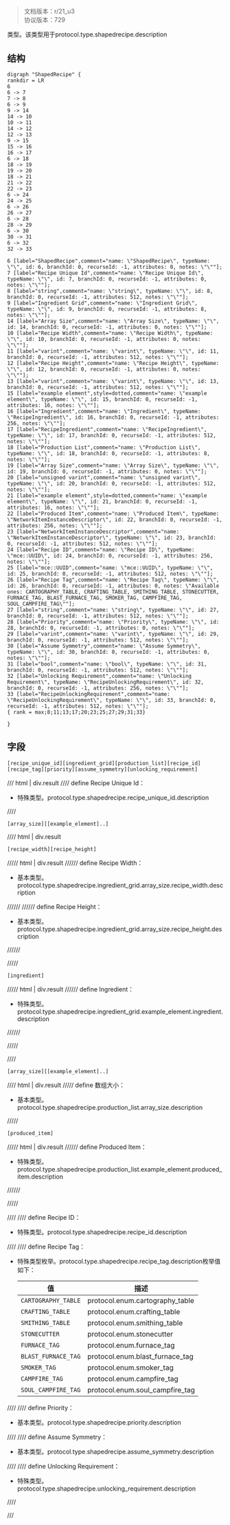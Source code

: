 # <!-- md:samp ShapedRecipe -->

> 文档版本：r/21_u3<br/>协议版本：729

<!-- md:samp ShapedRecipe -->类型。该类型用于protocol.type.shapedrecipe.description

## 结构

```viz
digraph "ShapedRecipe" {
rankdir = LR
6
6 -> 7
7 -> 8
6 -> 9
9 -> 14
14 -> 10
10 -> 11
14 -> 12
12 -> 13
9 -> 15
15 -> 16
16 -> 17
6 -> 18
18 -> 19
19 -> 20
18 -> 21
21 -> 22
22 -> 23
6 -> 24
24 -> 25
6 -> 26
26 -> 27
6 -> 28
28 -> 29
6 -> 30
30 -> 31
6 -> 32
32 -> 33

6 [label="ShapedRecipe",comment="name: \"ShapedRecipe\", typeName: \"\", id: 6, branchId: 0, recurseId: -1, attributes: 0, notes: \"\""];
7 [label="Recipe Unique Id",comment="name: \"Recipe Unique Id\", typeName: \"\", id: 7, branchId: 0, recurseId: -1, attributes: 0, notes: \"\""];
8 [label="string",comment="name: \"string\", typeName: \"\", id: 8, branchId: 0, recurseId: -1, attributes: 512, notes: \"\""];
9 [label="Ingredient Grid",comment="name: \"Ingredient Grid\", typeName: \"\", id: 9, branchId: 0, recurseId: -1, attributes: 8, notes: \"\""];
14 [label="Array Size",comment="name: \"Array Size\", typeName: \"\", id: 14, branchId: 0, recurseId: -1, attributes: 0, notes: \"\""];
10 [label="Recipe Width",comment="name: \"Recipe Width\", typeName: \"\", id: 10, branchId: 0, recurseId: -1, attributes: 0, notes: \"\""];
11 [label="varint",comment="name: \"varint\", typeName: \"\", id: 11, branchId: 0, recurseId: -1, attributes: 512, notes: \"\""];
12 [label="Recipe Height",comment="name: \"Recipe Height\", typeName: \"\", id: 12, branchId: 0, recurseId: -1, attributes: 0, notes: \"\""];
13 [label="varint",comment="name: \"varint\", typeName: \"\", id: 13, branchId: 0, recurseId: -1, attributes: 512, notes: \"\""];
15 [label="example element",style=dotted,comment="name: \"example element\", typeName: \"\", id: 15, branchId: 0, recurseId: -1, attributes: 16, notes: \"\""];
16 [label="Ingredient",comment="name: \"Ingredient\", typeName: \"RecipeIngredient\", id: 16, branchId: 0, recurseId: -1, attributes: 256, notes: \"\""];
17 [label="RecipeIngredient",comment="name: \"RecipeIngredient\", typeName: \"\", id: 17, branchId: 0, recurseId: -1, attributes: 512, notes: \"\""];
18 [label="Production List",comment="name: \"Production List\", typeName: \"\", id: 18, branchId: 0, recurseId: -1, attributes: 8, notes: \"\""];
19 [label="Array Size",comment="name: \"Array Size\", typeName: \"\", id: 19, branchId: 0, recurseId: -1, attributes: 0, notes: \"\""];
20 [label="unsigned varint",comment="name: \"unsigned varint\", typeName: \"\", id: 20, branchId: 0, recurseId: -1, attributes: 512, notes: \"\""];
21 [label="example element",style=dotted,comment="name: \"example element\", typeName: \"\", id: 21, branchId: 0, recurseId: -1, attributes: 16, notes: \"\""];
22 [label="Produced Item",comment="name: \"Produced Item\", typeName: \"NetworkItemInstanceDescriptor\", id: 22, branchId: 0, recurseId: -1, attributes: 256, notes: \"\""];
23 [label="NetworkItemInstanceDescriptor",comment="name: \"NetworkItemInstanceDescriptor\", typeName: \"\", id: 23, branchId: 0, recurseId: -1, attributes: 512, notes: \"\""];
24 [label="Recipe ID",comment="name: \"Recipe ID\", typeName: \"mce::UUID\", id: 24, branchId: 0, recurseId: -1, attributes: 256, notes: \"\""];
25 [label="mce::UUID",comment="name: \"mce::UUID\", typeName: \"\", id: 25, branchId: 0, recurseId: -1, attributes: 512, notes: \"\""];
26 [label="Recipe Tag",comment="name: \"Recipe Tag\", typeName: \"\", id: 26, branchId: 0, recurseId: -1, attributes: 0, notes: \"Available ones: CARTOGRAPHY_TABLE, CRAFTING_TABLE, SMITHING_TABLE, STONECUTTER, FURNACE_TAG, BLAST_FURNACE_TAG, SMOKER_TAG, CAMPFIRE_TAG, SOUL_CAMPFIRE_TAG\""];
27 [label="string",comment="name: \"string\", typeName: \"\", id: 27, branchId: 0, recurseId: -1, attributes: 512, notes: \"\""];
28 [label="Priority",comment="name: \"Priority\", typeName: \"\", id: 28, branchId: 0, recurseId: -1, attributes: 0, notes: \"\""];
29 [label="varint",comment="name: \"varint\", typeName: \"\", id: 29, branchId: 0, recurseId: -1, attributes: 512, notes: \"\""];
30 [label="Assume Symmetry",comment="name: \"Assume Symmetry\", typeName: \"\", id: 30, branchId: 0, recurseId: -1, attributes: 0, notes: \"\""];
31 [label="bool",comment="name: \"bool\", typeName: \"\", id: 31, branchId: 0, recurseId: -1, attributes: 512, notes: \"\""];
32 [label="Unlocking Requirement",comment="name: \"Unlocking Requirement\", typeName: \"RecipeUnlockingRequirement\", id: 32, branchId: 0, recurseId: -1, attributes: 256, notes: \"\""];
33 [label="RecipeUnlockingRequirement",comment="name: \"RecipeUnlockingRequirement\", typeName: \"\", id: 33, branchId: 0, recurseId: -1, attributes: 512, notes: \"\""];
{ rank = max;8;11;13;17;20;23;25;27;29;31;33}

}

```

## 字段

```title='ShapedRecipe'
[recipe_unique_id][ingredient_grid][production_list][recipe_id][recipe_tag][priority][assume_symmetry][unlocking_requirement]
```

/// html | div.result
//// define
Recipe Unique Id：[<!-- md:samp string -->](../types/string.md)

- 特殊类型。protocol.type.shapedrecipe.recipe_unique_id.description


////
```title='Ingredient Grid'
[array_size][[example_element]..]
```

//// html | div.result
```title='数组大小'
[recipe_width][recipe_height]
```

///// html | div.result
////// define
Recipe Width：<!-- md:samp varint -->

- 基本类型。protocol.type.shapedrecipe.ingredient_grid.array_size.recipe_width.description


//////
////// define
Recipe Height：<!-- md:samp varint -->

- 基本类型。protocol.type.shapedrecipe.ingredient_grid.array_size.recipe_height.description


//////

/////
```title='示例元素'
[ingredient]
```

///// html | div.result
////// define
Ingredient：[<!-- md:samp RecipeIngredient -->](../types/recipeingredient.md)

- 特殊类型。protocol.type.shapedrecipe.ingredient_grid.example_element.ingredient.description


//////

/////

////
```title='Production List'
[array_size][[example_element]..]
```

//// html | div.result
///// define
数组大小：<!-- md:samp unsigned varint -->

- 基本类型。protocol.type.shapedrecipe.production_list.array_size.description


/////
```title='示例元素'
[produced_item]
```

///// html | div.result
////// define
Produced Item：[<!-- md:samp NetworkItemInstanceDescriptor -->](../types/networkiteminstancedescriptor.md)

- 特殊类型。protocol.type.shapedrecipe.production_list.example_element.produced_item.description


//////

/////

////
//// define
Recipe ID：[<!-- md:samp mce::UUID -->](../types/mce__uuid.md)

- 特殊类型。protocol.type.shapedrecipe.recipe_id.description


////
//// define
Recipe Tag：[<!-- md:samp string -->](../types/string.md)

- 特殊类型枚举。protocol.type.shapedrecipe.recipe_tag.description枚举值如下：

  |值|描述|
  |---|---|
  |`CARTOGRAPHY_TABLE`|protocol.enum.cartography_table|
  |`CRAFTING_TABLE`|protocol.enum.crafting_table|
  |`SMITHING_TABLE`|protocol.enum.smithing_table|
  |`STONECUTTER`|protocol.enum.stonecutter|
  |`FURNACE_TAG`|protocol.enum.furnace_tag|
  |`BLAST_FURNACE_TAG`|protocol.enum.blast_furnace_tag|
  |`SMOKER_TAG`|protocol.enum.smoker_tag|
  |`CAMPFIRE_TAG`|protocol.enum.campfire_tag|
  |`SOUL_CAMPFIRE_TAG`|protocol.enum.soul_campfire_tag|



////
//// define
Priority：<!-- md:samp varint -->

- 基本类型。protocol.type.shapedrecipe.priority.description


////
//// define
Assume Symmetry：<!-- md:samp bool -->

- 基本类型。protocol.type.shapedrecipe.assume_symmetry.description


////
//// define
Unlocking Requirement：[<!-- md:samp RecipeUnlockingRequirement -->](../types/recipeunlockingrequirement.md)

- 特殊类型。protocol.type.shapedrecipe.unlocking_requirement.description


////

///

